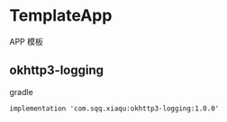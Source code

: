 # TemplateApp
APP 模板


## okhttp3-logging

gradle

```
implementation 'com.sqq.xiaqu:okhttp3-logging:1.0.0'
```
